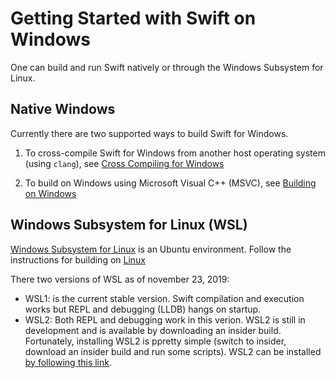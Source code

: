 # Getting Started with Swift on Windows

One can build and run Swift natively or through the Windows Subsystem for Linux.

## Native Windows

Currently there are two supported ways to build Swift for Windows.

1. To cross-compile Swift for Windows from another host operating system (using `clang`), see [Cross Compiling for Windows](./WindowsCrossCompile.md)

1. To build on Windows using Microsoft Visual C++ (MSVC), see [Building on Windows](./WindowsBuild.md#MSVC)

## Windows Subsystem for Linux (WSL)

[Windows Subsystem for Linux](https://docs.microsoft.com/en-us/windows/wsl/about) is an Ubuntu environment.  Follow the instructions for building on [Linux](../README.md#linux)

There two versions of WSL as of november 23, 2019:

- WSL1: is the current stable version. Swift compilation and execution works but REPL and debugging (LLDB) hangs on startup.
- WSL2: Both REPL and debugging work in this verion. WSL2 is still in development and is available by downloading an insider build. Fortunately, installing WSL2 is ppretty simple (switch to insider, download an insider build and run some scripts). WSL2 can be installed [by following this link](https://docs.microsoft.com/windows/wsl/wsl2-install).
